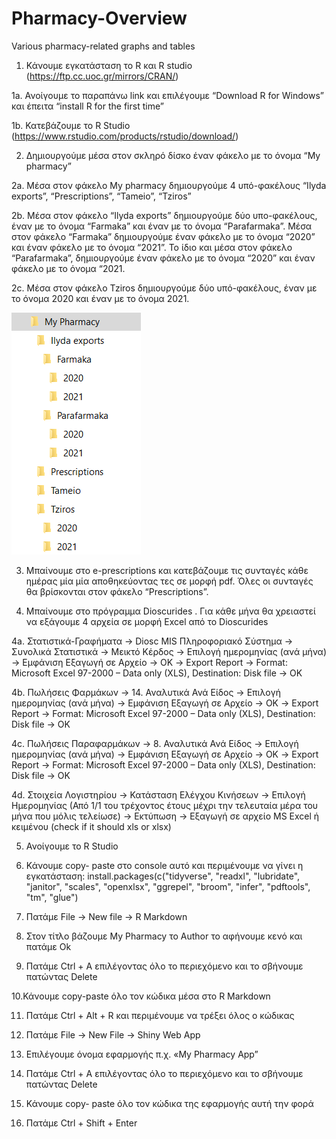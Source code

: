 # Pharmacy-Overview
Various pharmacy-related graphs and tables

1.	Κάνουμε εγκατάσταση το R και R studio (https://ftp.cc.uoc.gr/mirrors/CRAN/)

1a. Ανοίγουμε το παραπάνω link και επιλέγουμε “Download R for Windows” και έπειτα “install R for the first time”

1b. Κατεβάζουμε το R Studio (https://www.rstudio.com/products/rstudio/download/)

2. Δημιουργούμε μέσα στον σκληρό δίσκο έναν φάκελο με το όνομα “My pharmacy”

2a. Μέσα στον φάκελο My pharmacy δημιουργούμε 4 υπό-φακέλους “Ilyda exports”, “Prescriptions”, “Tameio”, “Tziros”

2b. Μέσα στον φάκελο “Ilyda exports” δημιουργούμε δύο υπο-φακέλους, έναν με το όνομα “Farmaka” και έναν με το όνομα “Parafarmaka”. Μέσα στον φάκελο “Farmaka” δημιουργούμε έναν φάκελο με το όνομα “2020” και έναν φάκελο με το όνομα “2021”. Το ίδιο και μέσα στον φάκελο “Parafarmaka”, δημιουργούμε έναν φάκελο με το όνομα “2020” και έναν φάκελο με το όνομα “2021.

2c. Μέσα στον φάκελο Tziros δημιουργούμε δύο υπό-φακέλους, έναν με το όνομα 2020 και έναν με το όνομα 2021. 


![](folders.PNG)

3.	Μπαίνουμε στο e-prescriptions και κατεβάζουμε τις συνταγές κάθε ημέρας μία μία αποθηκεύοντας τες σε μορφή pdf. Όλες οι συνταγές θα βρίσκονται στον φάκελο “Prescriptions”.


4.	Μπαίνουμε στο πρόγραμμα Dioscurides . Για κάθε μήνα θα χρειαστεί να εξάγουμε 4 αρχεία σε μορφή Excel από το Dioscurides

4a. Στατιστικά-Γραφήματα -> Diosc MIS Πληροφοριακό Σύστημα -> Συνολικά Στατιστικά -> Μεικτό Κέρδος -> Επιλογή ημερομηνίας (ανά μήνα) -> Εμφάνιση Εξαγωγή σε Αρχείο -> ΟΚ -> Export Report -> Format: Microsoft Excel 97-2000 – Data only (XLS), Destination: Disk file -> OK

4b. Πωλήσεις Φαρμάκων -> 14. Αναλυτικά Ανά Είδος -> Επιλογή ημερομηνίας (ανά μήνα) -> Εμφάνιση Εξαγωγή σε Αρχείο -> ΟΚ -> Export Report -> Format: Microsoft Excel 97-2000 – Data only (XLS), Destination: Disk file -> OK

4c. Πωλήσεις Παραφαρμάκων -> 8. Αναλυτικά Ανά Είδος -> Επιλογή ημερομηνίας (ανά μήνα) -> Εμφάνιση Εξαγωγή σε Αρχείο -> ΟΚ -> Export Report -> Format: Microsoft Excel 97-2000 – Data only (XLS), Destination: Disk file -> OK

4d. Στοιχεία Λογιστηρίου -> Κατάσταση Ελέγχου Κινήσεων -> Επιλογή Ημερομηνίας (Από 1/1 του τρέχοντος έτους μέχρι την τελευταία μέρα του μήνα που μόλις τελείωσε) -> Εκτύπωση -> Εξαγωγή σε αρχείο MS Excel ή κειμένου (check if it should xls or xlsx)

5.	Ανοίγουμε το R Studio

6.	Κάνουμε copy- paste στο console αυτό και περιμένουμε να γίνει η εγκατάσταση: install.packages(c("tidyverse", "readxl", "lubridate", "janitor", "scales", "openxlsx", "ggrepel", "broom", "infer", "pdftools", "tm", "glue")

7.	Πατάμε File -> New file -> R Markdown

8.	Στον τίτλο βάζουμε My Pharmacy το Author το αφήνουμε κενό και πατάμε Ok

9.	Πατάμε Ctrl + A επιλέγοντας όλο το περιεχόμενο και το σβήνουμε πατώντας Delete

10.Κάνουμε copy-paste όλο τον κώδικα μέσα στο R Markdown

11.	Πατάμε Ctrl + Alt + R και περιμένουμε να τρέξει όλος ο κώδικας

12.	Πατάμε File -> New File -> Shiny Web App

13.	Επιλέγουμε όνομα εφαρμογής π.χ. «My Pharmacy App”

14.	Πατάμε Ctrl + A επιλέγοντας όλο το περιεχόμενο και το σβήνουμε πατώντας Delete

15.	Κάνουμε copy- paste όλο τον κώδικα της εφαρμογής αυτή την φορά

16.	Πατάμε Ctrl + Shift + Enter
